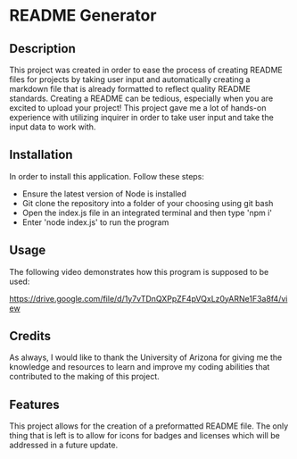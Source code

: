 # README Generator

## Description

This project was created in order to ease the process of creating README files for projects by taking user input and automatically creating a markdown file that is already formatted to reflect quality README standards. Creating a README can be tedious, especially when you are excited to upload your project! This project gave me a lot of hands-on experience with utilizing inquirer in order to take user input and take the input data to work with. 

## Installation

In order to install this application. Follow these steps:

- Ensure the latest version of Node is installed
- Git clone the repository into a folder of your choosing using git bash
- Open the index.js file in an integrated terminal and then type 'npm i'
- Enter 'node index.js' to run the program

## Usage

The following video demonstrates how this program is supposed to be used:

https://drive.google.com/file/d/1y7vTDnQXPpZF4pVQxLz0yARNe1F3a8f4/view

## Credits

As always, I would like to thank the University of Arizona for giving me the knowledge and resources to learn and improve my coding abilities that contributed to the making of this project. 

## Features

This project allows for the creation of a preformatted README file. The only thing that is left is to allow for icons for badges and licenses which will be addressed in a future update. 